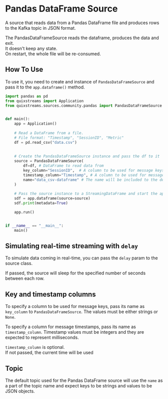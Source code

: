 # Pandas DataFrame Source

A source that reads data from a Pandas DataFrame file and produces rows to the Kafka topic in JSON format.

The PandasDataFrameSource reads the dataframe, produces the data and exit.  
It doesn't keep any state.  
On restart, the whole file will be re-consumed.

## How To Use

To use it, you need to create and instance of `PandasDataFrameSource` and pass it to the `app.dataframe()` method.

```python
import pandas as pd
from quixstreams import Application
from quixstreams.sources.community.pandas import PandasDataFrameSource


def main():
    app = Application()
    
    # Read a DataFrame from a file.
    # File format: "Timestamp", "SessionID", "Metric"
    df = pd.read_csv("data.csv")
    
    
    # Create the PandasDataFrameSource instance and pass the df to it
    source = PandasDataFrameSource(
        df=df, # DataFrame to read data from 
        key_column="SessionID",  # A column to be used for message keys
        timestamp_column="Timestamp", # A column to be used for message timestamps
        name="data_csv-dataframe" # The name will be included to the default topic name.
    )
        
    # Pass the source instance to a StreamingDataFrame and start the application
    sdf = app.dataframe(source=source)
    sdf.print(metadata=True)

    app.run()


if __name__ == "__main__":
    main()
```

## Simulating real-time streaming with `delay`
To simulate data coming in real-time, you can pass the `delay` param to the source class.

If passed, the source will sleep for the specified number of seconds between each row.


## Key and timestamp columns
To specify a column to be used for message keys, pass its name as `key_column` to `PandasDataFrameSource`.
The values must be either strings or `None`. 

To specify a column for message timestamps, pass its name as `timestamp_column`.
Timestamp values must be integers and they are expected to represent milliseconds.

`timestamp_column` is optional.  
If not passed, the current time will be used


## Topic

The default topic used for the Pandas DataFrame source will use the `name` as a part of the topic name and expect keys to be strings and values to be JSON objects.  
